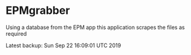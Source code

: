 # EPMgrabber
Using a database from the EPM app this application scrapes the files as required


Latest backup: Sun Sep 22 16:09:01 UTC 2019
